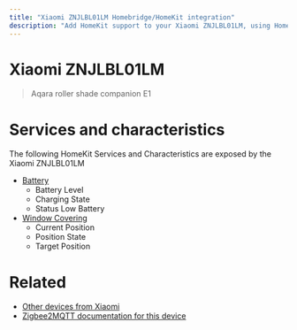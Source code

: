 ```yaml
---
title: "Xiaomi ZNJLBL01LM Homebridge/HomeKit integration"
description: "Add HomeKit support to your Xiaomi ZNJLBL01LM, using Homebridge, Zigbee2MQTT and homebridge-z2m."
---
```

<!---
This file has been GENERATED using src/docgen/docgen.ts
DO NOT EDIT THIS FILE MANUALLY!
-->
# Xiaomi ZNJLBL01LM
> Aqara roller shade companion E1


# Services and characteristics
The following HomeKit Services and Characteristics are exposed by
the Xiaomi ZNJLBL01LM

* [Battery](../../battery.md)
  * Battery Level
  * Charging State
  * Status Low Battery
* [Window Covering](../../cover.md)
  * Current Position
  * Position State
  * Target Position


# Related
* [Other devices from Xiaomi](../index.md#xiaomi)
* [Zigbee2MQTT documentation for this device](https://www.zigbee2mqtt.io/devices/ZNJLBL01LM.html)